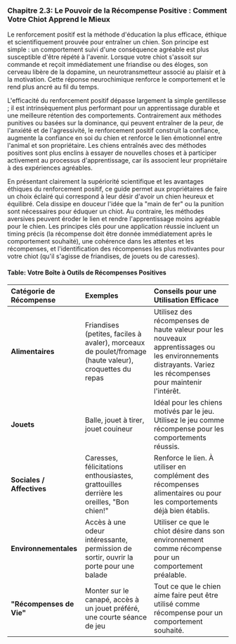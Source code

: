 ### **Chapitre 2.3: Le Pouvoir de la Récompense Positive : Comment Votre Chiot Apprend le Mieux**

Le renforcement positif est la méthode d'éducation la plus efficace, éthique et scientifiquement prouvée pour entraîner un chien. Son principe est simple : un comportement suivi d'une conséquence agréable est plus susceptible d'être répété à l'avenir. Lorsque votre chiot s'assoit sur commande et reçoit immédiatement une friandise ou des éloges, son cerveau libère de la dopamine, un neurotransmetteur associé au plaisir et à la motivation. Cette réponse neurochimique renforce le comportement et le rend plus ancré au fil du temps.

L'efficacité du renforcement positif dépasse largement la simple gentillesse ; il est intrinsèquement plus performant pour un apprentissage durable et une meilleure rétention des comportements. Contrairement aux méthodes punitives ou basées sur la dominance, qui peuvent entraîner de la peur, de l'anxiété et de l'agressivité, le renforcement positif construit la confiance, augmente la confiance en soi du chien et renforce le lien émotionnel entre l'animal et son propriétaire. Les chiens entraînés avec des méthodes positives sont plus enclins à essayer de nouvelles choses et à participer activement au processus d'apprentissage, car ils associent leur propriétaire à des expériences agréables.

En présentant clairement la supériorité scientifique et les avantages éthiques du renforcement positif, ce guide permet aux propriétaires de faire un choix éclairé qui correspond à leur désir d'avoir un chien heureux et équilibré. Cela dissipe en douceur l'idée que la "main de fer" ou la punition sont nécessaires pour éduquer un chiot. Au contraire, les méthodes aversives peuvent éroder le lien et rendre l'apprentissage moins agréable pour le chien. Les principes clés pour une application réussie incluent un timing précis (la récompense doit être donnée immédiatement après le comportement souhaité), une cohérence dans les attentes et les récompenses, et l'identification des récompenses les plus motivantes pour votre chiot (qu'il s'agisse de friandises, de jouets ou de caresses).

#### **Table: Votre Boîte à Outils de Récompenses Positives**

| Catégorie de Récompense | Exemples | Conseils pour une Utilisation Efficace |
| :--- | :--- | :--- |
| **Alimentaires** | Friandises (petites, faciles à avaler), morceaux de poulet/fromage (haute valeur), croquettes du repas | Utilisez des récompenses de haute valeur pour les nouveaux apprentissages ou les environnements distrayants. Variez les récompenses pour maintenir l'intérêt. |
| **Jouets** | Balle, jouet à tirer, jouet couineur | Idéal pour les chiens motivés par le jeu. Utilisez le jeu comme récompense pour les comportements réussis. |
| **Sociales / Affectives** | Caresses, félicitations enthousiastes, grattouilles derrière les oreilles, "Bon chien\!" | Renforce le lien. À utiliser en complément des récompenses alimentaires ou pour les comportements déjà bien établis. |
| **Environnementales** | Accès à une odeur intéressante, permission de sortir, ouvrir la porte pour une balade | Utiliser ce que le chiot désire dans son environnement comme récompense pour un comportement préalable. |
| **"Récompenses de Vie"** | Monter sur le canapé, accès à un jouet préféré, une courte séance de jeu | Tout ce que le chien aime faire peut être utilisé comme récompense pour un comportement souhaité. | 